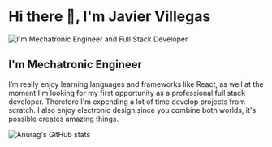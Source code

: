 # Hi there 👋,  I'm Javier Villegas
![I'm Mechatronic Engineer and Full Stack Developer](https://i.imgur.com/7MfeeSS.pnganner.png)
## I'm Mechatronic Engineer

I’m really enjoy learning languages and frameworks like React, as well at the moment I'm looking for my first opportunity as a professional full stack developer. Therefore I'm expending a lot of time develop projects from scratch. I also enjoy electronic design since you combine both worlds, it's possible creates amazing things.

![Anurag's GitHub stats](https://github-readme-stats.vercel.app/api?username=javillegasna&show_icons=true&theme=radical)